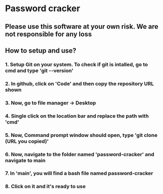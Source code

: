 # Password cracker

## Please use this software at your own risk. We are not responsible for any loss

## How to setup and use?

### 1. Setup Git on your system. To check if git is intalled, go to cmd and type 'git --version'

### 2. In github, click on 'Code' and then copy the repository URL shown

### 3. Now, go to file manager -> Desktop

### 4. Single click on the location bar and replace the path with 'cmd'

### 5. Now, Command prompt window should open, type 'git clone (URL you copied)'

### 6. Now, navigate to the folder named 'password-cracker' and navigate to main

### 7. In 'main', you will find a bash file named password-cracker

### 8. Click on it and it's ready to use
